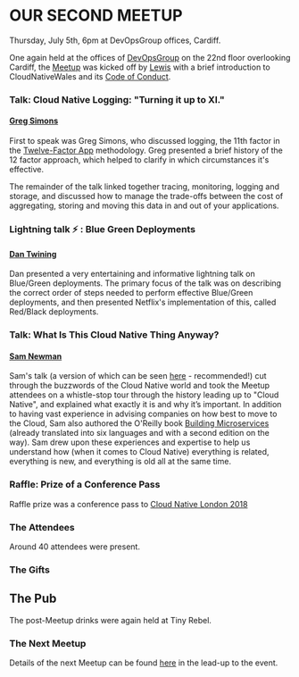 # OUR SECOND MEETUP

Thursday, July 5th, 6pm at DevOpsGroup offices, Cardiff.

One again held at the offices of [DevOpsGroup](https://www.devopsgroup.com/) on the 22nd floor overlooking Cardiff, the [Meetup](https://www.meetup.com/Cloud-Native-Wales/events/lxwbppyxjbsb/) was kicked off by [Lewis](https://twitter.com/denhamparry) with a brief introduction to CloudNativeWales and its [Code of Conduct](https://communitycodeofconduct.com/).

### Talk: Cloud Native Logging: "Turning it up to XI."

#### [Greg Simons](https://twitter.com/gregsimons84)

First to speak was Greg Simons, who discussed logging, the 11th factor in the [Twelve-Factor App](https://12factor.net/) methodology. Greg presented a brief history of the 12 factor approach, which helped to clarify in which circumstances it's effective.

The remainder of the talk linked together tracing, monitoring, logging and storage, and discussed how to manage the trade-offs between the cost of aggregating, storing and moving this data in and out of your applications.

### Lightning talk :zap: : Blue Green Deployments

#### [Dan Twining](https://twitter.com/dantwining)

Dan presented a very entertaining and informative lightning talk on Blue/Green deployments. The primary focus of the talk was on describing the correct order of steps needed to perform effective Blue/Green deployments, and then presented Netflix's implementation of this, called Red/Black deployments.

### Talk: What Is This Cloud Native Thing Anyway?

#### [Sam Newman](https://twitter.com/samnewman)

Sam's talk (a version of which can be seen [here](https://samnewman.io/talks/what-is-cloud-native/) - recommended!) cut through the buzzwords of the Cloud Native world and took the Meetup attendees on a whistle-stop tour through the history leading up to "Cloud Native", and explained what exactly it is and why it’s important. In addition to having vast experience in advising companies on how best to move to the Cloud, Sam also authored the O'Reilly book [Building Microservices](https://samnewman.io/books/building_microservices/) (already translated into six languages and with a second edition on the way). Sam drew upon these experiences and expertise to help us understand how (when it comes to Cloud Native) everything is related, everything is new, and everything is old all at the same time.

### Raffle: Prize of a Conference Pass

Raffle prize was a conference pass to [Cloud Native London 2018](https://skillsmatter.com/conferences/10160-cloudnative-london-2018)

### The Attendees

Around 40 attendees were present.

### The Gifts

## The Pub

The post-Meetup drinks were again held at Tiny Rebel.

### The Next Meetup

Details of the next Meetup can be found [here](https://www.meetup.com/Cloud-Native-Wales/events/lxwbppyxlbmb/) in the lead-up to the event.